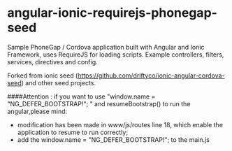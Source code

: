 angular-ionic-requirejs-phonegap-seed
=====================================

Sample PhoneGap / Cordova application built with Angular and Ionic Framework, uses RequireJS for loading scripts. Example controllers, filters, services, directives and config.

Forked from ionic seed (https://github.com/driftyco/ionic-angular-cordova-seed) and other seed projects.

####Attention : if you want to use "window.name = "NG_DEFER_BOOTSTRAP!"; " and resumeBootstrap() to run the angular,please mind: 
  * modification has been made in www/js/routes line 18, which enable the application to resume to run correctly;
  * add the window.name = "NG_DEFER_BOOTSTRAP!"; to the main.js
